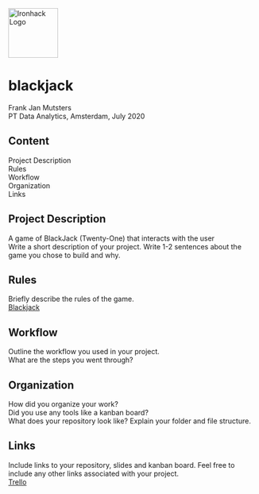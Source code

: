 <img src="https://bit.ly/2VnXWr2" alt="Ironhack Logo" width="100"/>

# blackjack

Frank Jan Mutsters  
PT Data Analytics, Amsterdam, July 2020

## Content
Project Description  
Rules  
Workflow  
Organization  
Links

## Project Description
A game of BlackJack (Twenty-One) that interacts with the user  
Write a short description of your project. Write 1-2 sentences about the game you chose to build and why.

## Rules
Briefly describe the rules of the game.  
[Blackjack](https://bicyclecards.com/how-to-play/blackjack/)

## Workflow
Outline the workflow you used in your project.  
What are the steps you went through?

## Organization
How did you organize your work?  
Did you use any tools like a kanban board?  
What does your repository look like? Explain your folder and file structure.

## Links
Include links to your repository, slides and kanban board. Feel free to include any other links associated with your project.  
[Trello](https://trello.com/b/PnuFFLv9/blackjack-development) 